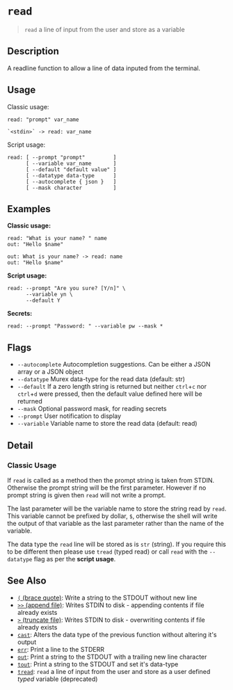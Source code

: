 # `read`

> `read` a line of input from the user and store as a variable

## Description

A readline function to allow a line of data inputed from the terminal.

## Usage

Classic usage:

    read: "prompt" var_name

    `<stdin>` -> read: var_name

Script usage:

    read: [ --prompt "prompt"         ]
          [ --variable var_name       ]
          [ --default "default value" ]
          [ --datatype data-type      ]
          [ --autocomplete { json }   ]
          [ --mask character          ]

## Examples

**Classic usage:**

    read: "What is your name? " name
    out: "Hello $name"

    out: What is your name? -> read: name
    out: "Hello $name"

**Script usage:**

    read: --prompt "Are you sure? [Y/n]" \
          --variable yn \
          --default Y

**Secrets:**

    read: --prompt "Password: " --variable pw --mask *

## Flags

- `--autocomplete`
  Autocompletion suggestions. Can be either a JSON array or a JSON object
- `--datatype`
  Murex data-type for the read data (default: str)
- `--default`
  If a zero length string is returned but neither `ctrl`+`c` nor `ctrl`+`d` were pressed, then the default value defined here will be returned
- `--mask`
  Optional password mask, for reading secrets
- `--prompt`
  User notification to display
- `--variable`
  Variable name to store the read data (default: read)

## Detail

### Classic Usage

If `read` is called as a method then the prompt string is taken from STDIN.
Otherwise the prompt string will be the first parameter. However if no prompt
string is given then `read` will not write a prompt.

The last parameter will be the variable name to store the string read by `read`.
This variable cannot be prefixed by dollar, `$`, otherwise the shell will write
the output of that variable as the last parameter rather than the name of the
variable.

The data type the `read` line will be stored as is `str` (string). If you
require this to be different then please use `tread` (typed read) or call `read`
with the `--datatype` flag as per the **script usage**.

## See Also

- [`(` (brace quote)](./brace-quote.md):
  Write a string to the STDOUT without new line
- [`>>` (append file)](./greater-than-greater-than.md):
  Writes STDIN to disk - appending contents if file already exists
- [`>` (truncate file)](./greater-than.md):
  Writes STDIN to disk - overwriting contents if file already exists
- [`cast`](./cast.md):
  Alters the data type of the previous function without altering it's output
- [`err`](./err.md):
  Print a line to the STDERR
- [`out`](./out.md):
  Print a string to the STDOUT with a trailing new line character
- [`tout`](./tout.md):
  Print a string to the STDOUT and set it's data-type
- [`tread`](./tread.md):
  `read` a line of input from the user and store as a user defined _typed_ variable (deprecated)
